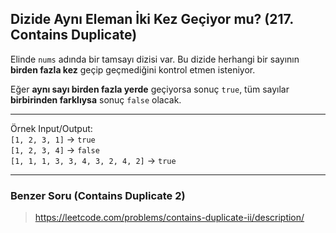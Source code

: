 ## Dizide Aynı Eleman İki Kez Geçiyor mu? (217. Contains Duplicate)

Elinde `nums` adında bir tamsayı dizisi var. Bu dizide herhangi bir sayının **birden fazla kez** geçip geçmediğini kontrol etmen isteniyor.

Eğer **aynı sayı birden fazla yerde** geçiyorsa sonuç `true`, tüm sayılar **birbirinden farklıysa** sonuç `false` olacak.

-----

Örnek Input/Output:  
`[1, 2, 3, 1]` → `true`  
`[1, 2, 3, 4]` → `false`  
`[1, 1, 1, 3, 3, 4, 3, 2, 4, 2]` → `true`

------

### Benzer Soru (Contains Duplicate 2) 
> https://leetcode.com/problems/contains-duplicate-ii/description/